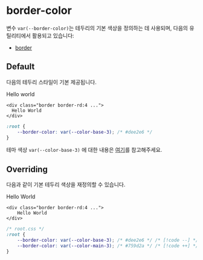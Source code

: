 <script setup>
import ExampleSection from "../components/ExampleSection.vue"
</script>

# border-color

변수 `var(--border-color)`는 테두리의 기본 색상을 정의하는 데 사용되며, 다음의 유틸리티에서 활용되고 있습니다:

-   [border](../utility/border/border.md)

## Default

다음의 테두리 스타일이 기본 제공됩니다.

<ExampleSection>
<template #h>기본 스타일</template>
  <div class="border bg-color:base-1 border-rd:4 padding:5">Hello world</div>
</ExampleSection>

```html{1}
<div class="border border-rd:4 ...">
  Hello World
</div>
```

```css
:root {
    --border-color: var(--color-base-3); /* #dee2e6 */
}
```

테마 색상 `var(--color-base-3)` 에 대한 내용은 [여기](./theme-colors.md)를 참고해주세요.

## Overriding

다음과 같이 기본 테두리 색상을 재정의할 수 있습니다.

<ExampleSection>
<template #h>기본 스타일</template>
	<div class="border border-c:main-3 bg-color:base-1 border-rd:4 padding:5">
		Hello World
	</div>
</ExampleSection>

```html{1}
<div class="border border-rd:4 ...">
	Hello World
</div>
```

```css
/* root.css */
:root {
    --border-color: var(--color-base-3); /* #dee2e6 */ /* [!code --] */
    --border-color: var(--color-main-3); /* #759d2a */ /* [!code ++] */
}
```
